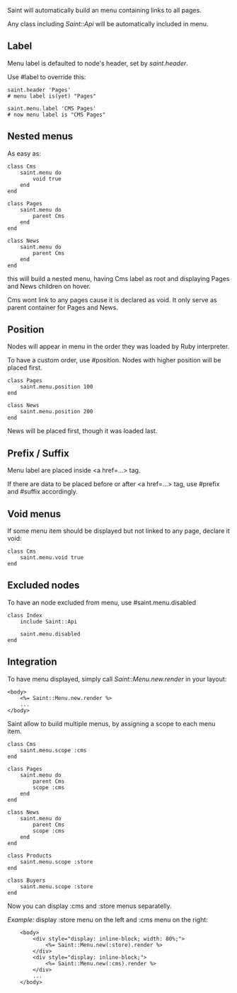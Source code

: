 Saint will automatically build an menu containing links to all pages.

Any class including *Saint::Api* will be automatically included in menu.

Label
---

Menu label is defaulted to node's header, set by *saint.header*.

Use #label to override this:

    saint.header 'Pages'
    # menu label is(yet) "Pages"

    saint.menu.label 'CMS Pages'
    # now menu label is "CMS Pages"

Nested menus
---

As easy as:

    class Cms
        saint.menu do
            void true
        end
    end

    class Pages
        saint.menu do
            parent Cms
        end
    end

    class News
        saint.menu do
            parent Cms
        end
    end

this will build a nested menu, having Cms label as root
and displaying Pages and News children on hover.

Cms wont link to any pages cause it is declared as void.
It only serve as parent container for Pages and News.

Position
---

Nodes will appear in menu in the order they was loaded by Ruby interpreter.

To have a custom order, use #position.
Nodes with higher position will be placed first.

    class Pages
        saint.menu.position 100
    end

    class News
        saint.menu.position 200
    end

News will be placed first, though it was loaded last.

Prefix / Suffix
---

Menu label are placed inside &lt;a href=...&gt; tag.

If there are data to be placed before or after &lt;a href=...&gt; tag, use #prefix and #suffix accordingly.

Void menus
---

If some menu item should be displayed but not linked to any page, declare it void:

    class Cms
        saint.menu.void true
    end

Excluded nodes
---

To have an node excluded from menu, use #saint.menu.disabled

    class Index
        include Saint::Api

        saint.menu.disabled
    end


Integration
---

To have menu displayed, simply call *Saint::Menu.new.render* in your layout:

    <body>
        <%= Saint::Menu.new.render %>
        ...
    </body>


Saint allow to build multiple menus, by assigning a scope to each menu item.

    class Cms
        saint.menu.scope :cms
    end

    class Pages
        saint.menu do
            parent Cms
            scope :cms
        end
    end

    class News
        saint.menu do
            parent Cms
            scope :cms
        end
    end

    class Products
        saint.menu.scope :store
    end

    class Buyers
        saint.menu.scope :store
    end

Now you can display :cms and :store menus separatelly.

*Example:* display :store menu on the left and :cms menu on the right:

        <body>
            <div style="display: inline-block; width: 80%;">
                <%= Saint::Menu.new(:store).render %>
            </div>
            <div style="display: inline-block;">
                <%= Saint::Menu.new(:cms).render %>
            </div>
            ...
        </body>
